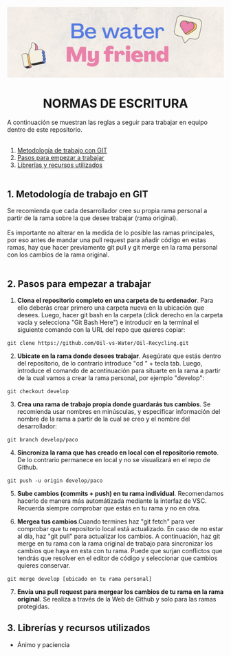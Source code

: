 ![imagen](https://github.com/Oil-vs-Water/Oil-Recycling/blob/main/img/img_portada.jpg)
# <div align="center">**NORMAS DE ESCRITURA**</div>  
A continuación se muestran las reglas a seguir para trabajar en equipo dentro de este repositorio.
<br></br>
1. [Metodología de trabajo con GIT](#id1)
2. [Pasos para empezar a trabajar](#id2)
3. [Librerías y recursos utilizados](#id3)
<br></br>

<div id='id1'/>
<h2>1. Metodología de trabajo en GIT</h2>
Se recomienda que cada desarrollador cree su propia rama personal a partir de la rama sobre la que desee trabajar (rama original).<br></br>
Es importante no alterar en la medida de lo posible las ramas principales, por eso antes de mandar una pull request para añadir código en estas ramas, hay que hacer previamente git pull y git merge en la rama personal con los cambios de la rama original.<br></br>

<div id='id2'/>
<h2> 2. Pasos para empezar a trabajar</h2>

1. **Clona el repositorio completo en una carpeta de tu ordenador**. Para ello deberás crear primero una carpeta nueva en la ubicación que desees. Luego, hacer git bash en la carpeta (click derecho en la carpeta vacía y selecciona "Git Bash Here") e introducir en la terminal el siguiente comando con la URL del repo que quieres copiar:
~~~
git clone https://github.com/Oil-vs-Water/Oil-Recycling.git
~~~

2. **Ubicate en la rama donde desees trabajar**. Asegúrate que estás dentro del repositorio, de lo contrario introduce "cd " + tecla tab. Luego, introduce el comando de acontinuación para situarte en la rama a partir de la cual vamos a crear la rama personal, por ejemplo "develop":
~~~
git checkout develop
~~~
3. **Crea una rama de trabajo propia donde guardarás tus cambios**. Se recomienda usar nombres en minúsculas, y especificar información del nombre de la rama a partir de la cual se creo y el nombre del desarrollador:
~~~
git branch develop/paco
~~~

4. **Sincroniza la rama que has creado en local con el repositorio remoto**. De lo contrario permanece en local y no se visualizará en el repo de Github.
~~~
git push -u origin develop/paco
~~~

5.  **Sube cambios (commits + push) en tu rama individual**. Recomendamos hacerlo de manera más automátizada mediante la interfaz de VSC. Recuerda siempre comprobar que estás en tu rama y no en otra.

6.  **Mergea tus cambios**.Cuando termines haz "git fetch" para ver comprobar que tu repositorio local está actualizado. En caso de no estar al día, haz "git pull" para actualizar los cambios. A continuación, haz git merge en tu rama con la rama original de trabajo para sincronizar los cambios que haya en esta con tu rama. Puede que surjan conflictos que tendrás que resolver en el editor de código y seleccionar que cambios quieres conservar.
~~~
git merge develop [ubicado en tu rama personal]
~~~

7. **Envía una pull request para mergear los cambios de tu rama en la rama original**. Se realiza a través de la Web de Github y solo para las ramas protegidas.


<div id='id3'/>
<h2>3. Librerías y recursos utilizados</h2>

- Ánimo y paciencia
